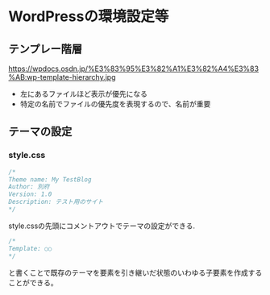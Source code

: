 # WordPressの環境設定等

## テンプレー階層
https://wpdocs.osdn.jp/%E3%83%95%E3%82%A1%E3%82%A4%E3%83%AB:wp-template-hierarchy.jpg
* 左にあるファイルほど表示が優先になる
* 特定の名前でファイルの優先度を表現するので、名前が重要


## テーマの設定

### style.css
```css
/*
Theme name: My TestBlog
Author: 別府
Version: 1.0
Description: テスト用のサイト
*/
```

style.cssの先頭にコメントアウトでテーマの設定ができる.

```css
/*
Template: ○○
*/
```
と書くことで既存のテーマを要素を引き継いだ状態のいわゆる子要素を作成することができる。